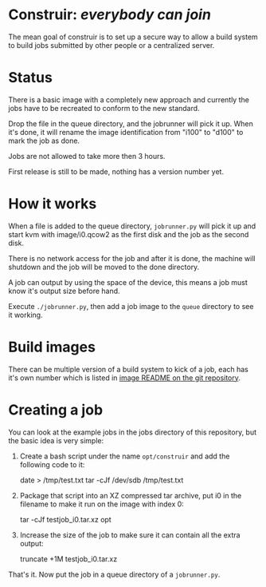 Construir: _everybody can join_
===============================
The mean goal of construir is to set up a secure way to allow a build system to build jobs submitted by other people or a centralized server.


Status
=======
There is a basic image with a completely new approach and currently the jobs have to be recreated to conform to the new standard.

Drop the file in the queue directory, and the jobrunner will pick it up. When it's done, it will rename the image identification from "i100" to "d100" to mark the job as done.

Jobs are not allowed to take more then 3 hours.


First release is still to be made, nothing has a version number yet.

How it works
============
When a file is added to the queue directory, `jobrunner.py` will pick it up and start kvm with image/i0.qcow2 as the first disk and the job as the second disk.

There is no network access for the job and after it is done, the machine will shutdown and the job will be moved to the done directory.

A job can output by using the space of the device, this means a job must know it's output size before hand.


Execute `./jobrunner.py`, then add a job image to the `queue` directory to see it working.


Build images
============
There can be multiple version of a build system to kick of a job, each has it's own number which is listed in [image README on the git repository](https://github.com/bneijt/construir/tree/master/image).



Creating a job
==============
You can look at the example jobs in the jobs directory of this repository, but the basic idea is very simple:

1. Create a bash script under the name `opt/construir` and add the following code to it:

    date > /tmp/test.txt
    tar -cJf /dev/sdb /tmp/test.txt

2. Package that script into an XZ compressed tar archive, put i0 in the filename to make it run on the image with index 0:

    tar -cJf testjob_i0.tar.xz opt

3. Increase the size of the job to make sure it can contain all the extra output:

    truncate +1M testjob_i0.tar.xz

That's it. Now put the job in a queue directory of a `jobrunner.py`.
